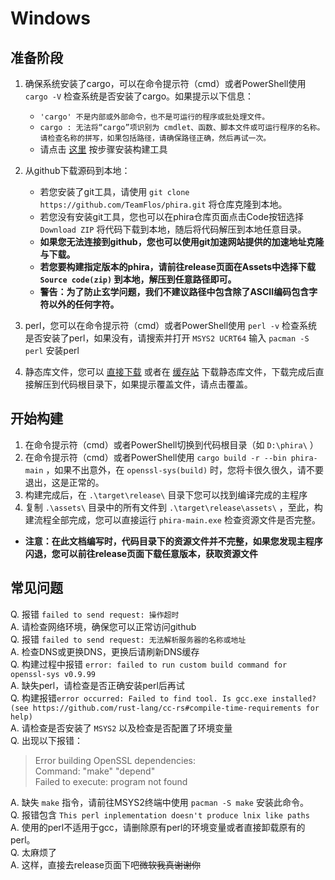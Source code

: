 # Windows

## 准备阶段

1. 确保系统安装了cargo，可以在命令提示符（cmd）或者PowerShell使用 `cargo -V` 检查系统是否安装了cargo。如果提示以下信息：<br>
    - `'cargo' 不是内部或外部命令，也不是可运行的程序或批处理文件。`<br>
    - `cargo : 无法将“cargo”项识别为 cmdlet、函数、脚本文件或可运行程序的名称。请检查名称的拼写，如果包括路径，请确保路径正确，然后再试一次。`<br>
    - 请点击 [这里](./cargo.md) 按步骤安装构建工具<br>

2. 从github下载源码到本地：<br>
    - 若您安装了git工具，请使用 `git clone https://github.com/TeamFlos/phira.git` 将仓库克隆到本地。<br>
    - 若您没有安装git工具，您也可以在phira仓库页面点击Code按钮选择 `Download ZIP` 将代码下载到本地，随后将代码解压到本地任意目录。<br>
    - __如果您无法连接到github，您也可以使用git加速网站提供的加速地址克隆与下载。__
    - __若您要构建指定版本的phira，请前往release页面在Assets中选择下载 `Source code(zip)` 到本地，解压到任意路径即可。__<br>
    - __警告：为了防止玄学问题，我们不建议路径中包含除了ASCII编码包含字符以外的任何字符。__
3. perl，您可以在命令提示符（cmd）或者PowerShell使用 `perl -v` 检查系统是否安装了perl，如果没有，请搜索并打开 `MSYS2 UCRT64` 输入 `pacman -S perl` 安装perl

4. 静态库文件，您可以 [直接下载](./prpr-avc.zip) 或者在 [缓存站](https://www.nuanr-mxi.com/prpr-avc.zip) 下载静态库文件，下载完成后直接解压到代码根目录下，如果提示覆盖文件，请点击覆盖。
## 开始构建

1. 在命令提示符（cmd）或者PowerShell切换到代码根目录（如 `D:\phira\` ）<br>
2. 在命令提示符（cmd）或者PowerShell使用 `cargo build -r --bin phira-main` ，如果不出意外，在 `openssl-sys(build)` 时，您将卡很久很久，请不要退出，这是正常的。
3. 构建完成后，在 `.\target\release\` 目录下您可以找到编译完成的主程序
4. 复制 `.\assets\` 目录中的所有文件到 `.\target\release\assets\` ，至此，构建流程全部完成，您可以直接运行 `phira-main.exe` 检查资源文件是否完整。
- __注意：在此文档编写时，代码目录下的资源文件并不完整，如果您发现主程序闪退，您可以前往release页面下载任意版本，获取资源文件__ 

## 常见问题
Q. 报错 `failed to send request: 操作超时`<br>
A. 请检查网络环境，确保您可以正常访问github<br>
Q. 报错 `failed to send request: 无法解析服务器的名称或地址`<br>
A. 检查DNS或更换DNS，更换后请刷新DNS缓存<br>
Q. 构建过程中报错 `error: failed to run custom build command for openssl-sys v0.9.99`<br>
A. 缺失perl，请检查是否正确安装perl后再试<br>
Q. 构建报错`error occurred: Failed to find tool. Is gcc.exe installed? (see https://github.com/rust-lang/cc-rs#compile-time-requirements for help)`<br>
A. 请检查是否安装了 `MSYS2` 以及检查是否配置了环境变量<br>
Q. 出现以下报错：<br>
>Error building OpenSSL dependencies:<br>
>Command: "make" "depend"<br>
>Failed to execute: program not found<br>

A. 缺失 `make` 指令，请前往MSYS2终端中使用 `pacman -S make` 安装此命令。<br>
Q. 报错包含 `This perl inplementation doesn't produce lnix like paths`<br>
A. 使用的perl不适用于gcc，请删除原有perl的环境变量或者直接卸载原有的perl。<br>
Q. 太麻烦了<br>
A. 这样，直接去release页面下吧~~微软我真谢谢你~~

